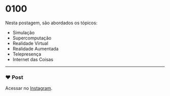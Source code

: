 # 0100

Nesta postagem, são abordados os tópicos:

- Simulação
- Supercomputação
- Realidade Virtual
- Realidade Aumentada
- Telepresença
- Internet das Coisas

---

### :heart: Post

Acessar no [Instagram](https://www.instagram.com/p/CF72bU9sxtx/).

